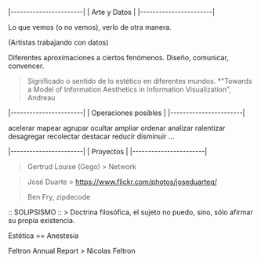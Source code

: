 |-----------------------|
| Arte y Datos		 	|
|-----------------------|

Lo que vemos (o no vemos), verlo de otra manera.

(Artistas trabajando con datos)

Diferentes aproximaciones a ciertos fenómenos.
Diseño, comunicar, convencer.


> Significado o sentido de lo estético en diferentes mundos.
*"Towards a Model of Information Aesthetics in Information Visualization", Andreau 

|-----------------------|
| Operaciones posibles  |
|-----------------------|

acelerar	mapear
agrupar		ocultar
ampliar		ordenar
analizar 	ralentizar
desagregar 	recolectar
destacar 	reducir
disminuir	...

|-----------------------|
| Proyectos				|
|-----------------------|

> Gertrud Louise (Gego) > Network

> José Duarte > https://www.flickr.com/photos/joseduarteq/

> Ben Fry, zipdecode

:: SOLIPSISMO :: > Doctrina filosófica, el sujeto no puedo, sino, sólo afirmar su propia existencia.

Estética =\= Anestesia 

Feltron Annual Report > Nicolas Feltron

